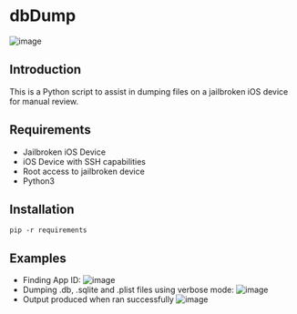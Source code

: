 # dbDump
![image](https://github.com/cameronbco/dbDump/assets/70172203/db695224-6240-435d-b3ff-f617a9104659)
## Introduction
This is a Python script to assist in dumping files on a jailbroken iOS device for manual review.
## Requirements
* Jailbroken iOS Device
* iOS Device with SSH capabilities
* Root access to jailbroken device
* Python3
## Installation
`pip -r requirements`
## Examples
* Finding App ID:
  ![image](https://github.com/cameronbco/dbDump/assets/70172203/d2be943e-2cbf-414e-be49-11cff1288f97)
* Dumping .db, .sqlite and .plist files using verbose mode:
  ![image](https://github.com/cameronbco/dbDump/assets/70172203/74e239ba-6297-4506-80c2-f3b6aa9ce4d5)
* Output produced when ran successfully
  ![image](https://github.com/cameronbco/dbDump/assets/70172203/664aca37-213a-4682-8c49-eda1789bbb93)
